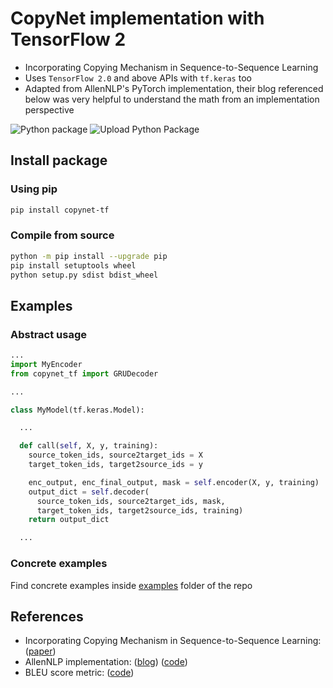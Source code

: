 # CopyNet implementation with TensorFlow 2
 - Incorporating Copying Mechanism in Sequence-to-Sequence Learning
 - Uses `TensorFlow 2.0` and above APIs with `tf.keras` too
 - Adapted from AllenNLP's PyTorch implementation, their blog referenced 
 below was very helpful to understand the math from an implementation
 perspective

![Python package](https://github.com/pavanchhatpar/copynet-tf/workflows/Python%20package/badge.svg)
![Upload Python Package](https://github.com/pavanchhatpar/copynet-tf/workflows/Upload%20Python%20Package/badge.svg)

## Install package
### Using pip
```bash
pip install copynet-tf
```

### Compile from source
```bash
python -m pip install --upgrade pip
pip install setuptools wheel
python setup.py sdist bdist_wheel
```

## Examples
### Abstract usage
```python
...
import MyEncoder
from copynet_tf import GRUDecoder

...

class MyModel(tf.keras.Model):

  ...

  def call(self, X, y, training):
    source_token_ids, source2target_ids = X
    target_token_ids, target2source_ids = y

    enc_output, enc_final_output, mask = self.encoder(X, y, training)
    output_dict = self.decoder(
      source_token_ids, source2target_ids, mask,
      target_token_ids, target2source_ids, training)
    return output_dict

  ...

```

### Concrete examples
Find concrete examples inside [examples](./examples) folder of the repo

## References
 - Incorporating Copying Mechanism in Sequence-to-Sequence Learning: ([paper](https://arxiv.org/abs/1603.06393))
 - AllenNLP implementation: ([blog](https://medium.com/@epwalsh10/incorporating-a-copy-mechanism-into-sequence-to-sequence-models-40917280b89d)) ([code](https://github.com/epwalsh/nlp-models))
 - BLEU score metric: ([code](https://github.com/tensorflow/nmt/blob/master/nmt/scripts/bleu.py))